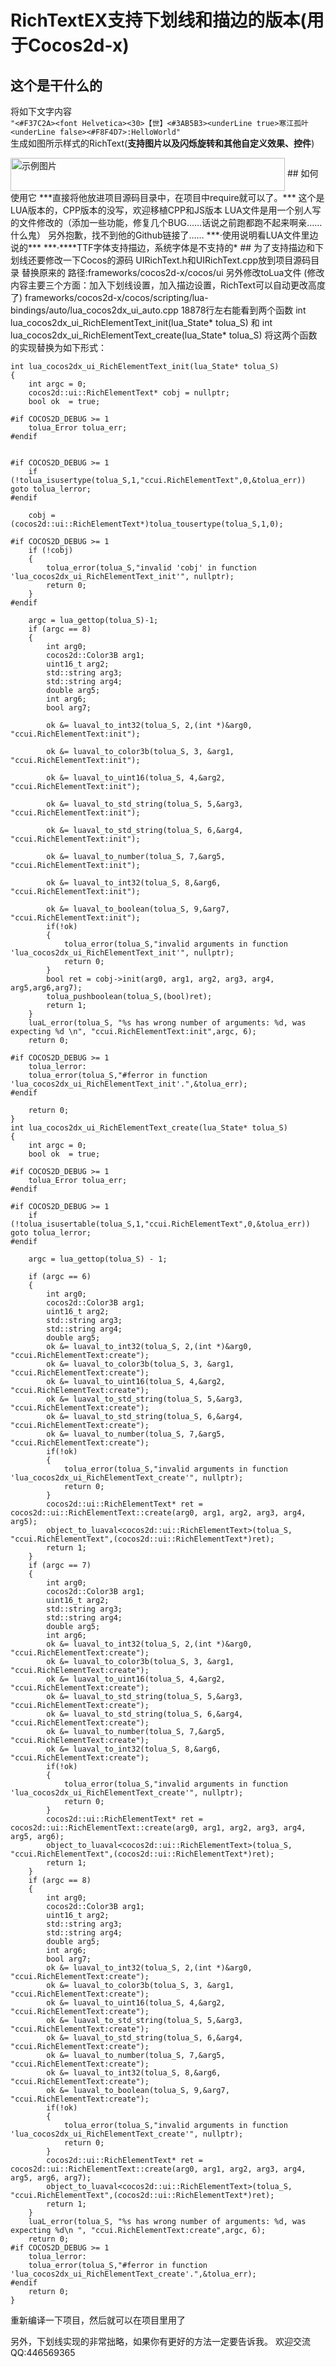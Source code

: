 # RichTextEX支持下划线和描边的版本(用于Cocos2d-x)  
## 这个是干什么的
将如下文字内容  
`"<#F37C2A><font Helvetica><30>【世】<#3AB5B3><underLine true>寒江孤叶<underLine false><#F8F4D7>:HelloWorld"`  
生成如图所示样式的RichText(**支持图片以及闪烁旋转和其他自定义效果、控件**)  
  
 <img src="https://raw.githubusercontent.com/ArcherPeng/RichTextEXWithUnderLineAndOutLine/master/06C0BE26-17B5-4753-9729-D909E2099FB2.png" width = "439" height = "53" alt="示例图片" align=center />
## 如何使用它
***直接将他放进项目源码目录中，在项目中require就可以了。***  
这个是LUA版本的，CPP版本的没写，欢迎移植CPP和JS版本  
LUA文件是用一个别人写的文件修改的（添加一些功能，修复几个BUG……话说之前跑都跑不起来啊亲……什么鬼）   
另外抱歉，找不到他的Github链接了……  
***·使用说明看LUA文件里边说的***  
***·****TTF字体支持描边，系统字体是不支持的*
## 为了支持描边和下划线还要修改一下Cocos的源码  
UIRichText.h和UIRichText.cpp放到项目源码目录 替换原来的  
路径:frameworks/cocos2d-x/cocos/ui  
另外修改toLua文件  
(修改内容主要三个方面：加入下划线设置，加入描边设置，RichText可以自动更改高度了)
frameworks/cocos2d-x/cocos/scripting/lua-bindings/auto/lua_cocos2dx_ui_auto.cpp  
18878行左右能看到两个函数  
int lua_cocos2dx_ui_RichElementText_init(lua_State* tolua_S)  
和  
int lua_cocos2dx_ui_RichElementText_create(lua_State* tolua_S)  
将这两个函数的实现替换为如下形式：  

    int lua_cocos2dx_ui_RichElementText_init(lua_State* tolua_S)
    {
        int argc = 0;
        cocos2d::ui::RichElementText* cobj = nullptr;
        bool ok  = true;
    
    #if COCOS2D_DEBUG >= 1
        tolua_Error tolua_err;
    #endif
    
    
    #if COCOS2D_DEBUG >= 1
        if (!tolua_isusertype(tolua_S,1,"ccui.RichElementText",0,&tolua_err)) goto tolua_lerror;
    #endif
    
        cobj = (cocos2d::ui::RichElementText*)tolua_tousertype(tolua_S,1,0);
    
    #if COCOS2D_DEBUG >= 1
        if (!cobj) 
        {
            tolua_error(tolua_S,"invalid 'cobj' in function 'lua_cocos2dx_ui_RichElementText_init'", nullptr);
            return 0;
        }
    #endif
    
        argc = lua_gettop(tolua_S)-1;
        if (argc == 8)
        {
            int arg0;
            cocos2d::Color3B arg1;
            uint16_t arg2;
            std::string arg3;
            std::string arg4;
            double arg5;
            int arg6;
            bool arg7;
    
            ok &= luaval_to_int32(tolua_S, 2,(int *)&arg0, "ccui.RichElementText:init");
    
            ok &= luaval_to_color3b(tolua_S, 3, &arg1, "ccui.RichElementText:init");
    
            ok &= luaval_to_uint16(tolua_S, 4,&arg2, "ccui.RichElementText:init");
    
            ok &= luaval_to_std_string(tolua_S, 5,&arg3, "ccui.RichElementText:init");
    
            ok &= luaval_to_std_string(tolua_S, 6,&arg4, "ccui.RichElementText:init");
    
            ok &= luaval_to_number(tolua_S, 7,&arg5, "ccui.RichElementText:init");
            
            ok &= luaval_to_int32(tolua_S, 8,&arg6, "ccui.RichElementText:init");
            
            ok &= luaval_to_boolean(tolua_S, 9,&arg7, "ccui.RichElementText:init");
            if(!ok)
            {
                tolua_error(tolua_S,"invalid arguments in function 'lua_cocos2dx_ui_RichElementText_init'", nullptr);
                return 0;
            }
            bool ret = cobj->init(arg0, arg1, arg2, arg3, arg4, arg5,arg6,arg7);
            tolua_pushboolean(tolua_S,(bool)ret);
            return 1;
        }
        luaL_error(tolua_S, "%s has wrong number of arguments: %d, was expecting %d \n", "ccui.RichElementText:init",argc, 6);
        return 0;
    
    #if COCOS2D_DEBUG >= 1
        tolua_lerror:
        tolua_error(tolua_S,"#ferror in function 'lua_cocos2dx_ui_RichElementText_init'.",&tolua_err);
    #endif
    
        return 0;
    }
    int lua_cocos2dx_ui_RichElementText_create(lua_State* tolua_S)
    {
        int argc = 0;
        bool ok  = true;
    
    #if COCOS2D_DEBUG >= 1
        tolua_Error tolua_err;
    #endif
    
    #if COCOS2D_DEBUG >= 1
        if (!tolua_isusertable(tolua_S,1,"ccui.RichElementText",0,&tolua_err)) goto tolua_lerror;
    #endif
    
        argc = lua_gettop(tolua_S) - 1;
    
        if (argc == 6)
        {
            int arg0;
            cocos2d::Color3B arg1;
            uint16_t arg2;
            std::string arg3;
            std::string arg4;
            double arg5;
            ok &= luaval_to_int32(tolua_S, 2,(int *)&arg0, "ccui.RichElementText:create");
            ok &= luaval_to_color3b(tolua_S, 3, &arg1, "ccui.RichElementText:create");
            ok &= luaval_to_uint16(tolua_S, 4,&arg2, "ccui.RichElementText:create");
            ok &= luaval_to_std_string(tolua_S, 5,&arg3, "ccui.RichElementText:create");
            ok &= luaval_to_std_string(tolua_S, 6,&arg4, "ccui.RichElementText:create");
            ok &= luaval_to_number(tolua_S, 7,&arg5, "ccui.RichElementText:create");
            if(!ok)
            {
                tolua_error(tolua_S,"invalid arguments in function 'lua_cocos2dx_ui_RichElementText_create'", nullptr);
                return 0;
            }
            cocos2d::ui::RichElementText* ret = cocos2d::ui::RichElementText::create(arg0, arg1, arg2, arg3, arg4, arg5);
            object_to_luaval<cocos2d::ui::RichElementText>(tolua_S, "ccui.RichElementText",(cocos2d::ui::RichElementText*)ret);
            return 1;
        }
        if (argc == 7)
        {
            int arg0;
            cocos2d::Color3B arg1;
            uint16_t arg2;
            std::string arg3;
            std::string arg4;
            double arg5;
            int arg6;
            ok &= luaval_to_int32(tolua_S, 2,(int *)&arg0, "ccui.RichElementText:create");
            ok &= luaval_to_color3b(tolua_S, 3, &arg1, "ccui.RichElementText:create");
            ok &= luaval_to_uint16(tolua_S, 4,&arg2, "ccui.RichElementText:create");
            ok &= luaval_to_std_string(tolua_S, 5,&arg3, "ccui.RichElementText:create");
            ok &= luaval_to_std_string(tolua_S, 6,&arg4, "ccui.RichElementText:create");
            ok &= luaval_to_number(tolua_S, 7,&arg5, "ccui.RichElementText:create");
            ok &= luaval_to_int32(tolua_S, 8,&arg6, "ccui.RichElementText:create");
            if(!ok)
            {
                tolua_error(tolua_S,"invalid arguments in function 'lua_cocos2dx_ui_RichElementText_create'", nullptr);
                return 0;
            }
            cocos2d::ui::RichElementText* ret = cocos2d::ui::RichElementText::create(arg0, arg1, arg2, arg3, arg4, arg5, arg6);
            object_to_luaval<cocos2d::ui::RichElementText>(tolua_S, "ccui.RichElementText",(cocos2d::ui::RichElementText*)ret);
            return 1;
        }
        if (argc == 8)
        {
            int arg0;
            cocos2d::Color3B arg1;
            uint16_t arg2;
            std::string arg3;
            std::string arg4;
            double arg5;
            int arg6;
            bool arg7;
            ok &= luaval_to_int32(tolua_S, 2,(int *)&arg0, "ccui.RichElementText:create");
            ok &= luaval_to_color3b(tolua_S, 3, &arg1, "ccui.RichElementText:create");
            ok &= luaval_to_uint16(tolua_S, 4,&arg2, "ccui.RichElementText:create");
            ok &= luaval_to_std_string(tolua_S, 5,&arg3, "ccui.RichElementText:create");
            ok &= luaval_to_std_string(tolua_S, 6,&arg4, "ccui.RichElementText:create");
            ok &= luaval_to_number(tolua_S, 7,&arg5, "ccui.RichElementText:create");
            ok &= luaval_to_int32(tolua_S, 8,&arg6, "ccui.RichElementText:create");
            ok &= luaval_to_boolean(tolua_S, 9,&arg7, "ccui.RichElementText:create");
            if(!ok)
            {
                tolua_error(tolua_S,"invalid arguments in function 'lua_cocos2dx_ui_RichElementText_create'", nullptr);
                return 0;
            }
            cocos2d::ui::RichElementText* ret = cocos2d::ui::RichElementText::create(arg0, arg1, arg2, arg3, arg4, arg5, arg6, arg7);
            object_to_luaval<cocos2d::ui::RichElementText>(tolua_S, "ccui.RichElementText",(cocos2d::ui::RichElementText*)ret);
            return 1;
        }
        luaL_error(tolua_S, "%s has wrong number of arguments: %d, was expecting %d\n ", "ccui.RichElementText:create",argc, 6);
        return 0;
    #if COCOS2D_DEBUG >= 1
        tolua_lerror:
        tolua_error(tolua_S,"#ferror in function 'lua_cocos2dx_ui_RichElementText_create'.",&tolua_err);
    #endif
        return 0;
    }  
重新编译一下项目，然后就可以在项目里用了  

另外，下划线实现的非常拙略，如果你有更好的方法一定要告诉我。
欢迎交流QQ:446569365
